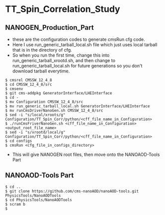 # TT_Spin_Correlation_Study

## NANOGEN_Production_Part
  * these are the configuration codes to generate cmsRun cfg code.
  * Here I use run_generic_tarball_local.sh file which just uses local tarball that is in the directory of cfg. 
  * So when you run the first time, change this into run_generic_tarball_xrootd.sh, and then change to   run_generic_tarball_local.sh for future generations so you don't download tarball everytime. 
```
$ cmsrel CMSSW_12_4_8
$ cd CMSSW_12_4_8/src
$ cmsenv
$ git cms-addpkg GeneratorInterface/LHEInterface
$ cd -
$ mv Configuration CMSSW_12_4_8/src
$ mv run_generic_tarball_local.sh GeneratorInterface/LHEInterface
$ mv runCmsDriverNanoGen.sh CMSSW_12_4_8/src
$ sed -i "s/local/xroots/g" Configuration/TT_Spin_Corr/python/<cff_file_name_in_Configuration>
$ ./runCmsFriverNanoGen.sh <cff_file_name_in_Configuration> <output_root_file_name>
$ sed -i "s/xrootd/local/g" Configuration/TT_Spin_Corr/python/<cff_file_name_in_Configuration>
$ cd configs
$ cmsRun <cfg_file_in_configs_directory>
```
 * This will give NANOGEN root files, then move onto the NANOAOD-Tools Part
## NANOAOD-Tools Part

```
$ cd ..
$ git clone https://github.com/cms-nanoAOD/nanoAOD-tools.git PhysicsTools/NanoAODTools
$ cd PhysicsTools/NanoAODTools
$ scram b 
$ 
